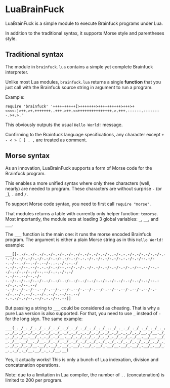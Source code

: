 LuaBrainFuck
============

LuaBrainFuck is a simple module to execute Brainfuck programs under Lua.

In addition to the traditional syntax, it supports Morse style and parentheses style.

Traditional syntax
------------------

The module in `brainfuck.lua` contains a simple yet complete Brainfuck interpreter.

Unlike most Lua modules, `brainfuck.lua` returns a single **function** that you just call 
with the Brainfuck source string in argument to run a program.

Example:

    require 'brainfuck' '++++++++++[>+++++++>++++++++++>+++>+<<<<-]>++.>+.+++++++..+++.>++.<<+++++++++++++++.>.+++.------.--------.>+.>.'

This obviously outputs the usual `Hello World!` message.

Confirming to the Brainfuck language specifications, any character except `+ - < > [ ] . ,` are treated as comment.

Morse syntax
------------

As an innovation, LuaBrainFuck supports a form of Morse code for the Brainfuck program.

This enables a more unified syntax where only three characters (well, nearly) are needed to program.
These characters are without surprise `-` (or `_`), `.` and `/`.

To support Morse code syntax, you need to first call `require "morse"`. 

That modules returns a table with currently only helper function: `tomorse`. 
Most importantly, the module sets at loading 3 global variables: `_`, `__`, and `___`.

The `___` function is the main one: it runs the morse encoded Brainfuck program. The argument is either
a plain Morse string as in this `Hello World!` example:

	___[[-.-/-.-/-.-/-.-/-.-/-.-/-.-/-.-/-.-/-.-/-..-/-.-.-/-.-/-.-/-.-/-.-/-.-/-.-/-.-/-.-.-/-.-/-.-/
	-.-/-.-/-.-/-.-/-.-/-.-/-.-/-.-/-.-.-/-.-/-.-/-.-/-.-.-/-.-/--.-/--.-/--.-/--.-/-.--/-..-.-/-.-.-/
	-.-/-.-/--.--/-.-.-/-.-/--.--/-.-/-.-/-.-/-.-/-.-/-.-/-.-/--.--/--.--/-.-/-.-/-.-/--.--/-.-.-/-.-/
	-.-/--.--/--.-/--.-/-.-/-.-/-.-/-.-/-.-/-.-/-.-/-.-/-.-/-.-/-.-/-.-/-.-/-.-/-.-/--.--/-.-.-/--.--/
	-.-/-.-/-.-/--.--/-.--/-.--/-.--/-.--/-.--/-.--/--.--/-.--/-.--/-.--/-.--/-.--/-.--/-.--/-.--/--.--/
	-.-.-/-.-/--.--/-.-.-/--.--]]
	
But passing a string to `___` could be considered as cheating. That is why a pure Lua version is also
supported. For that, you need to use `_` instead of `-` for the long sign. The same example:

	___(_._/_._/_._/_._/_._/_._/_._/_._/_._/_._/_.._/_._._/_._/_._/_._/_._/_._/_._/_._/_._._/_._/_._/
	_._/_._/_._/_._/_._/_._/_._/_._/_._._/_._/_._/_._/_._._/_._/__._/__._/__._/__._/_.__/_.._._/_._._/
	_._/_._/__.__/_._._/_._/__.__/_._/_._/_._/_._/_._/_._/_._/__.__/__.__/_._/_._/_._/__.__/_._._/_._/
	_._/__.__/__._/__._/_._/_._/_._/_._/_._/_._/_._/_._/_._/_._/_._/_._/_._/_._/_._/__.__/_._._/__.__/
	_._/_._/_._/__.__/_.__/_.__/_.__/_.__/_.__/_.__/__.__/_.__/_.__/_.__/_.__/_.__/_.__/_.__/_.__/__.__/
	_._._/_._/__.__/_._._/__.__)

Yes, it actually works! This is only a bunch of Lua indexation, division and concatenation operations. 

Note: due to a limitation in Lua compiler, the number of `..` (concatenation) is limited to 200 per program.